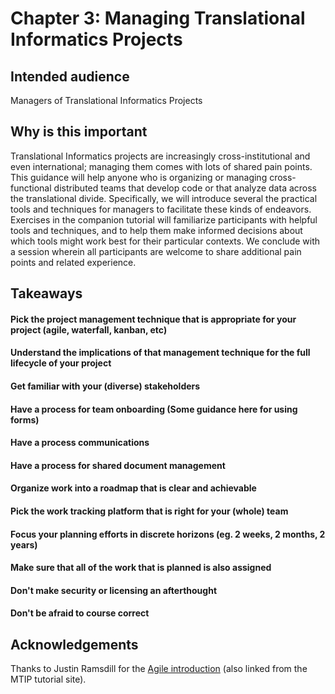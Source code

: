 # Chapter 3: Managing Translational Informatics Projects

## Intended audience
Managers of Translational Informatics Projects

## Why is this important
Translational Informatics projects are increasingly cross-institutional and even international; managing them comes with lots of shared pain points. This guidance will help anyone who is organizing or managing cross-functional distributed teams that develop code or that analyze data across the translational divide. Specifically, we will introduce several the practical tools and techniques for managers to facilitate these kinds of endeavors. Exercises in the companion tutorial will familiarize participants with helpful tools and techniques, and to help them make informed decisions about which tools might work best for their particular contexts. We conclude with a session wherein all participants are welcome to share additional pain points and related experience.

## Takeaways

#### Pick the project management technique that is appropriate for your project (agile, waterfall, kanban, etc)
#### Understand the implications of that management technique for the full lifecycle of your project
#### Get familiar with your (diverse) stakeholders
#### Have a process for team onboarding (Some guidance here for using forms)
#### Have a process communications
#### Have a process for shared document management
#### Organize work into a roadmap that is clear and achievable
#### Pick the work tracking platform that is right for your (whole) team
#### Focus your planning efforts in discrete horizons (eg. 2 weeks, 2 months, 2 years)
#### Make sure that all of the work that is planned is also assigned
#### Don't make security or licensing an afterthought
#### Don't be afraid to course correct


## Acknowledgements
Thanks to Justin Ramsdill for the [Agile introduction](https://docs.google.com/presentation/d/1WbOkxvHcecftLYahxpeNJHbvNdQEbOPbIHf1pDPCwgU/edit#slide=id.p1) (also linked from the MTIP tutorial site).
